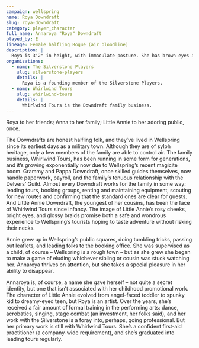 ```yaml
---
campaign: wellspring
name: Roya Downdraft
slug: roya-downdraft
category: player_character
full_name: Annaroya "Roya" Downdraft
played_by: E
lineage: Female halfling Rogue (air bloodline)
description: |
  Roya is 3'2" in height, with immaculate posture. She has brown eyes and auburn (also brown) hair.
organizations:
  - name: The Silverstone Players
    slug: silverstone-players
    details: |
      Roya is a founding member of the Silverstone Players.
  - name: Whirlwind Tours
    slug: whirlwind-tours
    details: |
      Whirlwind Tours is the Downdraft family business.
---
```


Roya to her friends; Anna to her family; Little Annie to her adoring public, once.

The Downdrafts are honest halfling folk, and they’ve lived in Wellspring since its earliest days as a military town. Although they are of sylph heritage, only a few members of the family are able to control air. The family business, Whirlwind Tours, has been running in some form for generations, and it’s growing exponentially now due to Wellspring’s recent magicite boom. Grammy and Pappa Downdraft, once skilled guides themselves, now handle paperwork, payroll, and the family’s tenuous relationship with the Delvers’ Guild. Almost every Downdraft works for the family in some way: leading tours, booking groups, renting and maintaining equipment, scouting for new routes and confirming that the standard ones are clear for guests. And Little Annie Downdraft, the youngest of her cousins, has been the face of Whirlwind Tours since infancy. The image of Little Annie’s rosy cheeks, bright eyes, and glossy braids promise both a safe and wondrous experience to Wellspring’s tourists hoping to taste adventure without risking their necks.

Annie grew up in Wellspring’s public squares, doing tumbling tricks, passing out leaflets, and leading folks to the booking office. She was supervised as a child, of course – Wellspring is a rough town – but as she grew she began to make a game of eluding whichever sibling or cousin was stuck watching her. Annaroya thrives on attention, but she takes a special pleasure in her ability to disappear.

Annaroya is, of course, a name she gave herself – not quite a secret identity, but one that isn’t associated with her childhood promotional work. The character of Little Annie evolved from angel-faced toddler to spunky kid to dreamy-eyed teen, but Roya is an artist. Over the years, she’s received a fair amount of formal training in the performing arts: dance, acrobatics, singing, stage combat (an investment, her folks said), and her work with the Silverstone is a foray into, perhaps, going professional. But her primary work is still with Whirlwind Tours. She’s a confident first-aid practitioner (a company-wide requirement), and she’s graduated into leading tours regularly.
